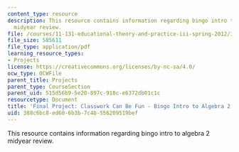 ```yaml
---
content_type: resource
description: This resource contains information regarding bingo intro to algebra 2
  midyear review.
file: /courses/11-131-educational-theory-and-practice-iii-spring-2012/388c6bc8ed606b3b7c4b556209519bef_MIT11_131S12_Binmdrvew.pdf
file_size: 585611
file_type: application/pdf
learning_resource_types:
- Projects
license: https://creativecommons.org/licenses/by-nc-sa/4.0/
ocw_type: OCWFile
parent_title: Projects
parent_type: CourseSection
parent_uid: 515d56b9-5e20-897c-918c-e6372db01c1c
resourcetype: Document
title: 'Final Project: Classwork Can Be Fun - Bingo Intro to Algebra 2 Midyear Review'
uid: 388c6bc8-ed60-6b3b-7c4b-556209519bef
---
```

This resource contains information regarding bingo intro to algebra 2 midyear review.